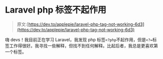 # Laravel php 标签不起作用

> 原文:[https://dev.to/applepie/laravel-php-tag-not-working-6d3](https://dev.to/applepie/laravel-php-tag-not-working-6d3)

嗨 devs！我目前正在学习 Laravel，我发现 php 标签`<?php`不起作用，但是`<?=`标签工作得很好。我寻找一些解释，但找不到任何解释。比起后者，我总是更喜欢第一个标签。